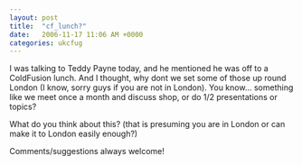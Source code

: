 ```yaml
---
layout: post
title:  "cf_lunch?"
date:   2006-11-17 11:06 AM +0000
categories: ukcfug
---
```

I was talking to Teddy Payne today, and he mentioned he was off to a ColdFusion lunch. And I thought, why dont we set some of those up round London (I know, sorry guys if you are not in London). You know... something like we meet once a month and discuss shop, or do 1/2 presentations or topics?

What do you think about this? (that is presuming you are in London or can make it to London easily enough?)

Comments/suggestions always welcome!
